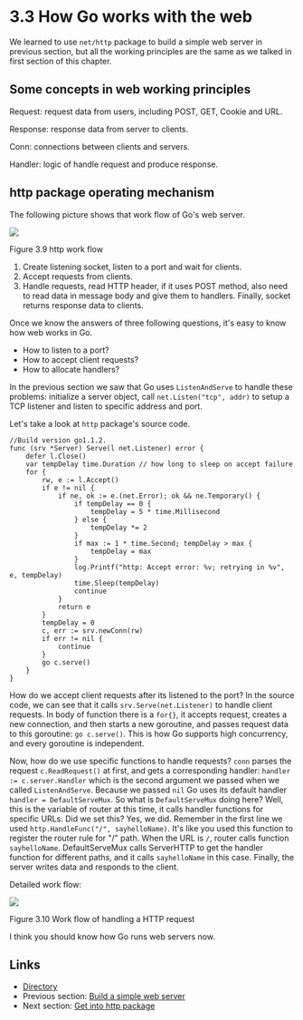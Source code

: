 # 3.3 How Go works with the web

We learned to use `net/http` package to build a simple web server in previous section, but all the working principles are the same as we talked in first section of this chapter.

## Some concepts in web working principles

Request: request data from users, including POST, GET, Cookie and URL.

Response: response data from server to clients.

Conn: connections between clients and servers.

Handler: logic of handle request and produce response.

## http package operating mechanism

The following picture shows that work flow of Go's web server.

![](images/3.3.http.png?raw=true)

Figure 3.9 http work flow

1. Create listening socket, listen to a port and wait for clients.
2. Accept requests from clients.
3. Handle requests, read HTTP header, if it uses POST method, also need to read data in message body and give them to handlers. Finally, socket returns response data to clients.

Once we know the answers of three following questions, it's easy to know how web works in Go.

- How to listen to a port?
- How to accept client requests?
- How to allocate handlers?

In the previous section we saw that Go uses `ListenAndServe` to handle these problems: initialize a server object, call `net.Listen("tcp", addr)` to setup a TCP listener and listen to specific address and port.

Let's take a look at `http` package's source code.

	//Build version go1.1.2.
	func (srv *Server) Serve(l net.Listener) error {
		defer l.Close()
		var tempDelay time.Duration // how long to sleep on accept failure
		for {
			rw, e := l.Accept()
			if e != nil {
				if ne, ok := e.(net.Error); ok && ne.Temporary() {
					if tempDelay == 0 {
						tempDelay = 5 * time.Millisecond
					} else {
						tempDelay *= 2
					}
					if max := 1 * time.Second; tempDelay > max {
						tempDelay = max
					}
					log.Printf("http: Accept error: %v; retrying in %v", e, tempDelay)
					time.Sleep(tempDelay)
					continue
				}
				return e
			}
			tempDelay = 0
			c, err := srv.newConn(rw)
			if err != nil {
				continue
			}
			go c.serve()
		}
	}

	
How do we accept client requests after its listened to the port? In the source code, we can see that it calls `srv.Serve(net.Listener)` to handle client requests. In body of function there is a `for{}`, it accepts request, creates a new connection, and then starts a new goroutine, and passes request data to this goroutine: `go c.serve()`. This is how Go supports high concurrency, and every goroutine is independent.

Now, how do we use specific functions to handle requests? `conn` parses the request `c.ReadRequest()` at first, and gets a corresponding handler: `handler := c.server.Handler` which is the second argument we passed when we called `ListenAndServe`. Because we passed `nil` Go uses its default handler `handler = DefaultServeMux`. So what is `DefaultServeMux` doing here? Well, this is the variable of router at this time, it calls handler functions for specific URLs. Did we set this? Yes, we did. Remember in the first line we used `http.HandleFunc("/", sayhelloName)`. It's like you used this function to register the router rule for "/" path. When the URL is `/`, router calls function `sayhelloName`. DefaultServeMux calls ServerHTTP to get the handler function for different paths, and it calls `sayhelloName` in this case. Finally, the server writes data and responds to the client.

Detailed work flow:

![](images/3.3.illustrator.png?raw=true)

Figure 3.10 Work flow of handling a HTTP request

I think you should know how Go runs web servers now.

## Links

- [Directory](preface.md)
- Previous section: [Build a simple web server](03.2.md)
- Next section: [Get into http package](03.4.md)

